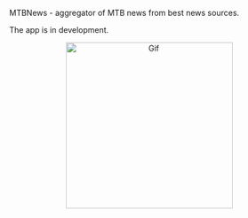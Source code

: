 MTBNews - aggregator of MTB news from best news sources.

The app is in development.

<p align="center">
    <img width="300px" src="presenter.gif" alt="Gif"  />
</p>
